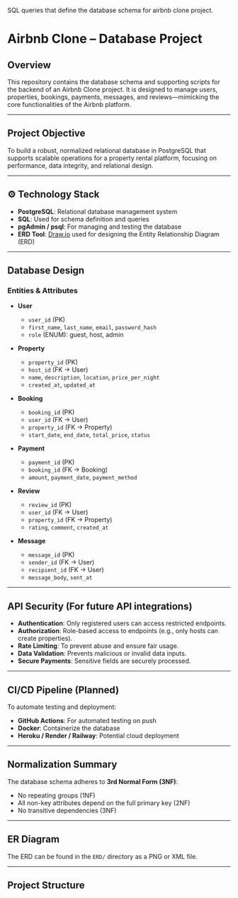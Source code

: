 SQL queries that define the database schema for airbnb clone project.
#  Airbnb Clone – Database Project

##  Overview

This repository contains the database schema and supporting scripts for the backend of an Airbnb Clone project. It is designed to manage users, properties, bookings, payments, messages, and reviews—mimicking the core functionalities of the Airbnb platform.

---

##  Project Objective

To build a robust, normalized relational database in PostgreSQL that supports scalable operations for a property rental platform, focusing on performance, data integrity, and relational design.

---

## ⚙️ Technology Stack

- **PostgreSQL**: Relational database management system
- **SQL**: Used for schema definition and queries
- **pgAdmin / psql**: For managing and testing the database
- **ERD Tool**: [Draw.io](https://draw.io) used for designing the Entity Relationship Diagram (ERD)

---

##  Database Design

### Entities & Attributes

- **User**
  - `user_id` (PK)
  - `first_name`, `last_name`, `email`, `password_hash`
  - `role` (ENUM): guest, host, admin

- **Property**
  - `property_id` (PK)
  - `host_id` (FK → User)
  - `name`, `description`, `location`, `price_per_night`
  - `created_at`, `updated_at`

- **Booking**
  - `booking_id` (PK)
  - `user_id` (FK → User)
  - `property_id` (FK → Property)
  - `start_date`, `end_date`, `total_price`, `status`

- **Payment**
  - `payment_id` (PK)
  - `booking_id` (FK → Booking)
  - `amount`, `payment_date`, `payment_method`

- **Review**
  - `review_id` (PK)
  - `user_id` (FK → User)
  - `property_id` (FK → Property)
  - `rating`, `comment`, `created_at`

- **Message**
  - `message_id` (PK)
  - `sender_id` (FK → User)
  - `recipient_id` (FK → User)
  - `message_body`, `sent_at`

---

##  API Security (For future API integrations)

- **Authentication**: Only registered users can access restricted endpoints.
- **Authorization**: Role-based access to endpoints (e.g., only hosts can create properties).
- **Rate Limiting**: To prevent abuse and ensure fair usage.
- **Data Validation**: Prevents malicious or invalid data inputs.
- **Secure Payments**: Sensitive fields are securely processed.

---

##  CI/CD Pipeline (Planned)

To automate testing and deployment:
- **GitHub Actions**: For automated testing on push
- **Docker**: Containerize the database
- **Heroku / Render / Railway**: Potential cloud deployment

---

##  Normalization Summary

The database schema adheres to **3rd Normal Form (3NF)**:
- No repeating groups (1NF)
- All non-key attributes depend on the full primary key (2NF)
- No transitive dependencies (3NF)

---

##  ER Diagram

The ERD can be found in the `ERD/` directory as a PNG or XML file.

---

##  Project Structure


